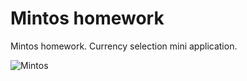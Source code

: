 # Mintos homework

Mintos homework. Currency selection mini application.


![Mintos](https://user-images.githubusercontent.com/82842403/173014850-97908fc3-3991-49be-a206-5fde973005a4.gif)
